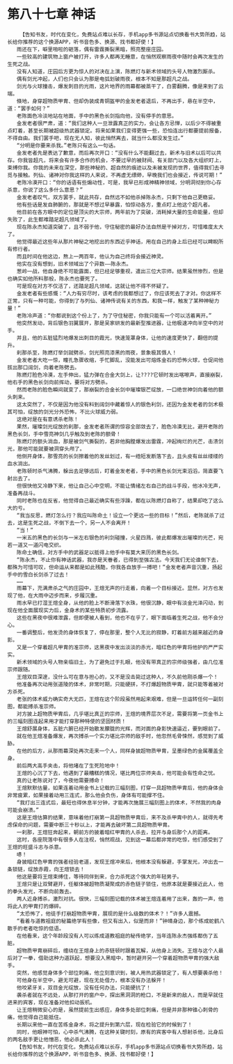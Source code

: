 # 第八十七章 神话
        【告知书友，时代在变化，免费站点难以长存，手机app多书源站点切换看书大势所趋，站长给你推荐的这个换源APP，听书音色多、换源、找书都好使！】
       雨还在下，噼里啪啦的砸落，偶有雷霆撕裂黑暗，照亮整座庄园。
       一些较高的建筑物上窗户被打开，许多人都再无睡意，在悄然观察雨夜中随时会再次发生的生死之战。
       没有人知道，庄园后方更为惊人的对决在上演，陈燃灯与新术领域的头号人物激烈厮杀。
       偶有剑光冲起，人们也只会认为那是电弧划破雨夜，根本不知是那超凡之战。
       剑光与火球撞击，爆发刺目的光雨，这片地界的雨幕都被蒸干了，白雾翻腾，像是来到了云端。
       倏地，身穿超物质甲胄、但却伪装成青铜盔甲的金发老者退后，不再出手，悬在半空中，道：“罢手如何？”
       老陈面色冷淡地站在地面，手中的黑色长剑指向他，没有停手的意思。
       金发老者很严肃，道：“我们这种人一旦泄露真正的实力，会让各方忌惮，以后少不得被重点盯着，甚至长期被超级热武器锁定。将来如果我们变得更强一些，恐怕连出行都要提前报备，不得自由。我们罢手吧，现在无人知，彼此悄然离去，就当什么都没发生过。”
       “分明是你要来杀我。”老陈只有这么一句话。
       金发老者先是表达了歉意，而后再次开口：“没有什么不能翻过去，新术与旧术以后可以共存。你我皆超凡，将来会有许多合作的机会，不要过早的被财阀、有关部门以及各大组织盯上，束缚你我。你我的未来在深空，那些神秘的、超自然的痕迹以及未被发现的世界，值得我们去寻觅与接触。列仙、诸神对你我这样的人来说，不再虚无缥缈，早晚我们也会接近，传说可期！”
       老陈冷漠开口：“你的话语有些煽动性，可是，我早已形成神精神领域，分明洞彻到你心存杀意，你说了这么多什么意思？”
       金发老者叹气，双方罢手，就此共存，自然远不如他杀掉陈永杰，只剩下他自己更稳妥。
       他有些话是发自肺腑的，那就是不想过早暴露，怕惊动各方，重点盯上他这个超凡者。
       他目前在各方眼中的定位是顶尖的大宗师，两年前为了突破，消耗掉大量的生命能量，但却失败了，此生都难踏足超凡领域了。
       现在陈永杰知道突破了，且不弱于他，守住秘密的最好办法自然是干掉对方，可惜难度太大了。
       他觉得最近这些年从那片神秘之地挖出的东西近乎神话，用在自己的身上后已经可以睥睨所有修行者。
       而且时间在他这边，熬上一两百年，他认为自己终将会接近神灵。
       他实在没有想到，旧术领域出了个异数——陈永杰。
       葱岭一战，他自身绝不可能露面，但已经足够重视，遣出三位大宗师。结果虽然惨烈，但是也确实如他所料那般，陈永杰也要死了。
       可是现在对方不仅活了，还踏足超凡领域，这就让他不得不怀疑了。
       金发老者有些感慨：“人力有穷尽时，该考虑的我都想过了，你应该死去了才对。你这样不正常，只有一种可能，你得到了与列仙、诸神传说有关的东西，和我一样，触发了某种神秘力量！”
       老陈冷声道：“你都说到这个份上了，为了守住秘密，你我只能有一个可以活着离开。”
       他突然发动，背后银色羽翼展开，那是吴家研发的最新型推进器，让他极速冲向半空中的对手。
       并且，他的五脏猛烈地爆发出刺目的霞光，快速笼罩身体，让他的速度更快了，翻倍的提升。
       刹那杀至，陈燃灯举剑就劈杀，剑光照亮漆黑的雨夜，景象极其慑人！
       金发老者大吃一惊，瞳孔急骤收缩，手忙脚乱，没能发出可熔炼金石的恐怖火球，仓促间他拔出那口阔剑，向着老陈劈去。
       陈燃灯脸色冷漠，左手伸出，猛力弹在合金大剑上，让????它顿时发出喀嚓声，直接崩裂，他右手的黑色长剑向前挥动，要将对方劈杀。
       然而老陈的脸色瞬间就变了，那崩裂的合金长剑中璀璨银芒绽放，一口绝世神剑向着他的额头刺来。
       这太突然了，不仅是因为他没有料到阔剑中藏着惊人的银色利剑，还因为金发老者的剑术极其可怕，绽放的剑光分外恐怖，不比火球威力弱。
       这绝对是在有意诱杀老陈！
       果然，璀璨剑光绽放的刹那，金发老者所谓的惊容全部敛去了，脸色冷漠无比，避开老陈的黑色长剑，手中雪亮神剑几乎触及到老陈的额骨！
       陈燃灯的额头淌血，那是被剑气撕裂的，若非他胸膛爆发出雷霆，冲起绚烂的光芒，击溃剑光，那他可能就要被洞穿头颅了。
       他侧开身体，那雪亮的长剑擦着他的发丝划过，有一绺短发断落下去，且头皮有丝丝缕缕的血水淌出。
       老陈顿时杀气沸腾，躲出去足够远后，盯着金发老者，手中的黑色长剑光束滔滔，简直要飞射出去了。
       但很快他又冷静下来，他让自己心中空明，不能让情绪左右自己的战斗手段，他冰冷无声，准备再战斗。
       同时老陈也在反省，他觉得自己最近确实有些浮躁，都在以陈燃灯自称了，结果却吃了这么大的亏。
       “我当反思，燃灯怎么行？我应叫陈命土！设立一个更远一些的目标！”然后，老陈就杀了过去，这是生死之战，不倒下去一个，另一人不会离开！
       “当！”
       一米五的黑色的长剑与一米左右银色的利剑碰撞，火星四溅，彼此都爆发出璀璨的光芒，宛若一道又一道闪电交织。
       陈命土确信，对方手中的武器足以抵得上他手中有莫大来历的黑色长剑。
       “陈永杰，不止你有神话武器，我亦是天眷者，已得到至强古法。今天我们无论谁倒下去，都殊为可惜可叹，但命运从来都是如此残酷，你我各自放手一搏吧！”金发老者声音沉重，扬起手中的雪白长剑杀了过去！
       ……
       雨幕下，充满肃杀之气的庄园中，王煊无声的行走着，向着一个目标接近。显然，对方也发现了他，在大雨中迈步而来，步履沉重。
       雨水早已打湿王煊全身，从他的脸上不断滑落下水珠，他很沉静，眼中有淡金光泽闪动，到现在他全面展现实力后，金身术的某些特质初步流露。
       这些在黑夜中很难泄露，但即便被人看到，他也不在乎了，眼下面临着生死之战，他不会分心。
       一番调整后，他发烫的身体恢复了，停在那里，整个人无比的寂静，盯着前方越来越近的身影。
       又是一个穿着超凡甲胄的准宗师，这黑夜中发出淡淡的赤光，暗红色的甲胄将他护的严严实实。
       新术领域的头号人物亲临旧土，为了避免过于扎眼，他没有带真正的宗师级强者，由几位准宗师跟随。
       王煊双目深邃，没什么可在意与担心的，又不是没击毙过这种人，不久前他刚杀爆一个！
       他准备再次动用张道陵的体术，非常时期，只能硬拼，不打爆超物质甲胄，就只能等着被对方杀死。
       老张的体术威力确实奇大无匹，王煊在这个阶段虽然用起来艰难，但是一旦运转任何一副刻图，都能搏杀准宗师。
       对方披上超物质甲胄后，几乎堪比真正的宗师，王煊的境界层次不足，需要将第一页金书上的三幅刻图连起来用才能打穿那种特使的坚固材质！
       王煊舒展身体，五脏六腑已经开始散发朦胧的光辉，而对面的身影快速逼近，要到眼前了。
       就在他王煊准备爆发，再次搏杀一个实力堪比宗师的敌手时，他忽然毛骨悚然，感觉到了威胁。
       在他的后方，从那雨幕深处再次走来一个人，同样身披超物质甲胄，呈墨绿色的金属覆盖全身。
       前后两大高手夹击，将他堵在了生死险地中！
       王煊的心沉了下去，他遇到了最糟糕的情况，堪比两位宗师夹击，他可能会有性命之忧。
       真的让老陈说对了，今夜他需要搏命！
       王煊默默估量，如果连着动用金书上记载的三幅刻图，打穿一具超物质甲胄后，他的身体会非常疲累，如果接着动用三连式，那么他会负伤，身体有可能撑不住。
       “我打出三连式后，最短也得休息半分钟，才能再次施展三幅刻图上的体术，不然我的肉身可能会崩溃。”
       这是王煊估算的结果，意味着他打崩第一具超物质甲胄后，来不及杀甲胄中的人，就得先考虑保命的问题，需要中断三十秒以上，才能再去破坏第二具超物质甲胄。
       一刹那，王煊狂奔起来，朝前方的披着暗红甲胄的人杀去，拉开与身后那个人的距离。
       这时，各座院落中有很多人在注视，悄然观战，见到这一幕后都非常的吃惊，他们感受到了王煊的旺盛斗志与杀意。
       哧！
       身披暗红色甲胄的强者经验老道，发现王煊冲来后，他根本没有躲避，手掌发光，冲出去一条锁链，绽放赤霞，向王煊锁去！
       他这是要将王煊束缚住，等待同伴到来，合力杀死这个强大的年轻男子。
       王煊只是让双臂避开，任躯体被超物质凝聚成的赤色链子锁住，他原本就是要接近此人，他的拳头发光，不断向前轰去。
       两人近身搏杀，激烈对抗。很快，三幅刻图记载的体术被王煊连着用了出来，轰的一声，他将此人的甲胄打的爆碎。
       “太恐怖了，他徒手打崩超物质甲胄，展现的是什么级数的体术？！”许多人震撼。
       “看着与道教祖庭的秘篇绝学有些像，但又有出入，似是而非！”钟晴身边，那个练成蛇鹤八散手的老者吃惊的低语。
       在他看来，这个年龄段没有人可以练成道教祖庭的秘传绝学，当年连陈永杰强练都伤了五脏。
       超物质甲胄崩碎后，缠绕在王煊身上的赤链顿时跟着瓦解，从他身上消失。王煊与这个人最后对了一拳，借助这种力道跃起，想要没入黑暗中，暂时避开另一个穿着超物质甲胄的强大敌手。
       突然，他感觉身体多个部位刺痛，他立刻意识到，被人用热武器锁定了，有人想要袭杀他！
       可他身在半空中，避无可避，现在无处借力，根本没有办法躲开！
       他咬紧牙关，双目金光绽放，没有任何办法，只能硬抗了！
       袭杀者就在不远处，从那打开的窗户中，探出黑洞洞的枪口，不是新来的敌人，而是早就住进来的宾客，现在准备对他扣动扳机。
       让王煊稍微安心的是，虽然提前生出感应，身体多处部位刺痛，但是并非那种锥心刺骨的痛，他觉得自己能抵住。
       长期以来他一直在苦练金身术，将之提升到第六层，现在检验它的时候到了！
       同时，他眼神可怕，心中杀气沸腾，在这种关键时刻，原有的宾客中有人想射杀他，比身后的两名敌手更让他憎恶，他必杀此人！
       【告知书友，时代在变化，免费站点难以长存，手机app多书源站点切换看书大势所趋，站长给你推荐的这个换源APP，听书音色多、换源、找书都好使！】